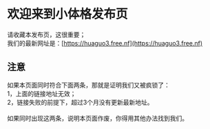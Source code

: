 # 欢迎来到小体格发布页
请收藏本发布页，这很重要；<br>
我们的最新网址是：[https://huaguo3.free.nf](https://huaguo3.free.nf)

## 注意
如果本页面同时符合下面两条，那就是证明我们又被疯锁了：<br>
1，上面的链接地址无效；<br>
2，链接失败的前提下，超过3个月没有更新最新地址。<br>
<br>
如果同时出现这两条，说明本页面作废，你得用其他办法找到我们。
